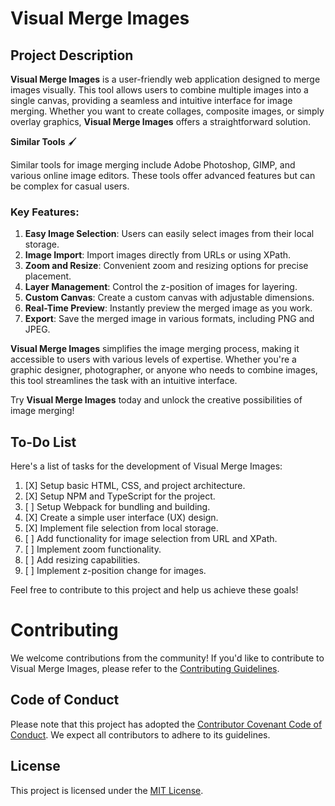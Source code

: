 
# Visual Merge Images

## Project Description

**Visual Merge Images** is a user-friendly web application designed to merge images visually. This tool allows users to combine multiple images into a single canvas, providing a seamless and intuitive interface for image merging. Whether you want to create collages, composite images, or simply overlay graphics, **Visual Merge Images** offers a straightforward solution.

**Similar Tools** 🖌️

Similar tools for image merging include Adobe Photoshop, GIMP, and various online image editors. These tools offer advanced features but can be complex for casual users.

### Key Features:

1. **Easy Image Selection**: Users can easily select images from their local storage.
2. **Image Import**: Import images directly from URLs or using XPath.
3. **Zoom and Resize**: Convenient zoom and resizing options for precise placement.
4. **Layer Management**: Control the z-position of images for layering.
5. **Custom Canvas**: Create a custom canvas with adjustable dimensions.
6. **Real-Time Preview**: Instantly preview the merged image as you work.
7. **Export**: Save the merged image in various formats, including PNG and JPEG.

**Visual Merge Images** simplifies the image merging process, making it accessible to users with various levels of expertise. Whether you're a graphic designer, photographer, or anyone who needs to combine images, this tool streamlines the task with an intuitive interface.

Try **Visual Merge Images** today and unlock the creative possibilities of image merging!

## To-Do List

Here's a list of tasks for the development of Visual Merge Images:

1. [X] Setup basic HTML, CSS, and project architecture.
2. [X] Setup NPM and TypeScript for the project.
3. [ ] Setup Webpack for bundling and building.
4. [X] Create a simple user interface (UX) design.
5. [X] Implement file selection from local storage.
6. [ ] Add functionality for image selection from URL and XPath.
7. [ ] Implement zoom functionality.
8. [ ] Add resizing capabilities.
9. [ ] Implement z-position change for images.

Feel free to contribute to this project and help us achieve these goals!

# Contributing

We welcome contributions from the community! If you'd like to contribute to Visual Merge Images, please refer to the [Contributing Guidelines](CONTRIBUTING.md).

## Code of Conduct

Please note that this project has adopted the [Contributor Covenant Code of Conduct](CODE_OF_CONDUCT.md). We expect all contributors to adhere to its guidelines.

## License

This project is licensed under the [MIT License](LICENSE).
